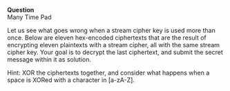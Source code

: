 **Question**  
Many Time Pad  

Let us see what goes wrong when a stream cipher key is used more than once. Below are eleven hex-encoded ciphertexts that are the result of encrypting eleven plaintexts with a stream cipher, all with the same stream cipher key. Your goal is to decrypt the last ciphertext, and submit the secret message within it as solution.  

Hint: XOR the ciphertexts together, and consider what happens when a space is XORed with a character in [a-zA-Z].  